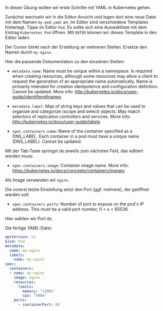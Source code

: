In dieser Übung wollen wir erste Schritte mit YAML in Kubernetes gehen.

Zunächst wechseln wir in die Editor-Ansicht und legen dort eine neue Datei mit dem Namen `my-pod.yaml` an. Im Editor sind verschiedene Templates hinterlegt. Tippe im Editor `Pod`. Es sollte sich eine Auswahlliste mit dem Eintrag `Kubernetes Pod` öffnen. Mit `ENTER` können wir dieses Template in den Editor laden.

Der Cursor blinkt nach der Erstellung an mehreren Stellen. Ersetze den Namen durch `my-nginx`.

Hier die passende Dokumentation zu den einzelnen Stellen:

- `metadata.name`: Name must be unique within a namespace. Is required when creating resources, although some resources may allow a client to request the generation of an appropriate name automatically. Name is primarily intended for creation idempotence and configuration definition. Cannot be updated. More info: <http://kubernetes.io/docs/user-guide/identifiers#names>

- `metadata.label`: Map of string keys and values that can be used to organize and categorize (scope and select) objects. May match selectors of replication controllers and services. More info: <http://kubernetes.io/docs/user-guide/labels>

- `spec.containers.name`: Name of the container specified as a DNS_LABEL. Each container in a pod must have a unique name (DNS_LABEL). Cannot be updated.

Mit der Tab-Taste springst du jeweils zum nächsten Feld, das editiert werden muss:

- `spec.containers.image`: Container image name. More info: <https://kubernetes.io/docs/concepts/containers/images>

Als Image verwenden wir `nginx`.

Die vorerst letzte Einstellung setzt den Port (ggf. mehrere), der geöffnet werden soll:

- `spec.containers.ports`: Number of port to expose on the pod's IP address. This must be a valid port number, 0 < x < 65536.

Hier wählen wir Port `80`.

Die fertige YAML-Datei:

```yaml
apiVersion: v1
kind: Pod
metadata:
  name: my-nginx
  labels:
    name: my-nginx
spec:
  containers:
  - name: my-nginx
    image: nginx
    resources:
      limits:
        memory: "128Mi"
        cpu: "500m"
    ports:
      - containerPort: 80
```
